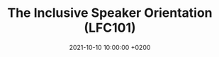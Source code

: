---
layout: certification
title: "The Inclusive Speaker Orientation (LFC101)"
description: "The Inclusive Speaker Orientation (LFC101)"
date: 2021-10-10 10:00:00 +0200
timestamp: 1633852800
pdf:
  path: assets/pdf/certifications/the-inclusive-speaker-orientation-lfc101.pdf
image:
  path: assets/img/certifications/the-inclusive-speaker-orientation-lfc101.webp
  width: 800
  height: 620
  caption: LFC101
  object-fit: cover
---